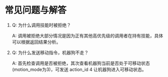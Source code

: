 # 常见问题与解答

1. Q: 为什么调用技能时被拒绝？

    A: 调用被拒绝大部分情况是因为正有其他高优先级的调用者在持有技能，具体可以根据返回结果分析。

2. Q: 为什么发送移动指令，机器狗不走？

    A: 首先检查调用是否被拒绝，其次查看机器狗当前是否处于可移动状态(motion_mode为3)，可发送 action_id 4 让机器狗进入可移动状态。
